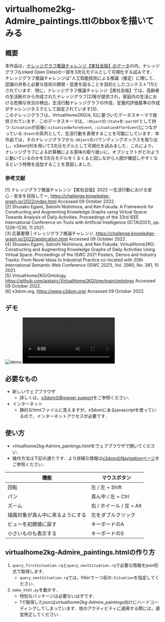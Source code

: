 # virtualhome2kg-Admire_paintings.ttlのbboxを描いてみる

## 概要
本作品は，[ナレッジグラフ推論チャレンジ【実社会版】のデータ](https://github.com/KnowledgeGraphJapan/KGRC-RDF/tree/kgrc4si)の内，ナレッジグラフ(Linked Open Data)の一部を3次元モデルとして可視化する試みです．  
ナレッジグラフ推論チャレンジは"人工知能技術による推論（推定）に関して、認識の共有と必要な技術の開発・促進を図ることを目的としたコンテスト"[1]とされています．特に，ナレッジグラフ推論チャレンジ【実社会版】では，高齢者の生活断片から作成されたナレッジグラフ[2]等が提供され，家庭内の生活における危険な状況の検出，生活行動ナレッジグラフの作成，定量的評価基準の作成がチャレンジタスクとして設定されています[3]．  
このナレッジグラフは，VirtualHome2KG[4, 5]に基づいたデータスキーマで提供されています．このデータスキーマは，`:Object`の`:State`を`:partOf`として持つ`:Situation`が前後(`:situationBeforeEvent`, `:situationAfterEvent`)につながっている`:Event`の系列として，生活行動を表現することを可能にしています．本作品では，そのナレッジグラフから`:Object`のバウンディングボックスを取り出し，x3dom[6]を用いて3次元モデルとして可視化を試みました．これにより，ナレッジグラフによる計算機による意味の取り扱いに，オブジェクトがどのように動いているのかを3次元モデルをくるくると回しながら人間が確認しやすくなるという特徴を追加することを意図しました．

### 参考文献
[1] ナレッジグラフ推論チャレンジ【実社会版】2022 〜生活行動における安心・安全を目指して〜, https://challenge.knowledge-graph.jp/2022/index.html Accessed 09 October 2022.  
[2] Shusaku Egami, Satoshi Nishimura, and Ken Fukuda. A Framework for Constructing and Augmenting Knowledge Graphs using Virtual Space: Towards Analysis of Daily Activities. Proceedings of the 33rd IEEE International Conference on Tools with Artificial Intelligence (ICTAI2021), pp. 1226–1230, 11 2021.  
[3] 応募要領 | ナレッジグラフ推論チャレンジ, https://challenge.knowledge-graph.jp/2022/application.html Accessed 09 October 2022.  
[4] Shusaku Egami, Satoshi Nishimura, and Ken Fukuda. VirtualHome2KG: Constructing and Augmenting Knowledge Graphs of Daily Activities Using Virtual Space. Proceedings of the ISWC 2021 Posters, Demos and Industry Tracks: From Novel Ideas to Industrial Practice co-located with 20th International Semantic Web Conference (ISWC 2021), Vol. 2980, No. 381, 10 2021.  
[5] VirtualHome2KG/Ontology, https://github.com/aistairc/VirtualHome2KG/tree/main/ontology Accessed 09 October 2022.  
[6] x3dom.org, https://www.x3dom.org/ Accessed 09 October 2022.  

## デモ
![demo](demo.gif)
![元の動画](https://github.com/KnowledgeGraphJapan/KGRC-RDF/blob/kgrc4si/Movie/Admire_paintings1.mp4?raw=true)

## 必要なもの
- 新しいウェブブラウザ
  - 詳しくは，[x3domのBrowser support](https://www.x3dom.org/contact/)をご参照ください．
- インターネット
  - 静的なhtmlファイルに見えますが，x3domにあるjavascriptを使っているので，インターネットアクセスが必要です．

## 使い方
- virtualhome2kg-Admire_paintings.htmlをウェブブラウザで開いてください．  
- 操作方法は下記の通りです．より詳細な情報は[x3domのNavigationページ](https://doc.x3dom.org/tutorials/animationInteraction/navigation/index.html)をご参照ください．

|機能|	マウスボタン|
|----|----|
|回転|	左 / 左 + Shift|
|パン|	真ん中 / 左 + Ctrl|
|ズーム|	右 / ホイール / 左 + Alt|
|描画対象が真ん中に来るようにする|	左をダブルクリック|
|ビューを初期値に戻す|	キーボードのA|
|小さいものも表示する|	キーボードのS|

## virtualhome2kg-Admire_paintings.htmlの作り方
1. `query_firstSituation.rq`と`query_nextSituation.rq`で必要な情報をjson形式で取得します．
   - `query_nextSituation.rq`では，filterで一つ前の`:Situation`を指定してください．
2. `make_html.py`を動かす．
   - 特別なパッケージは必要ないはずです．
   - 1で取得したjsonはvirtualhome2kg-Admire_paintings向けにハードコーディングしてしまっています．他のアクティビティに適用する際には，適宜修正してください．
   
